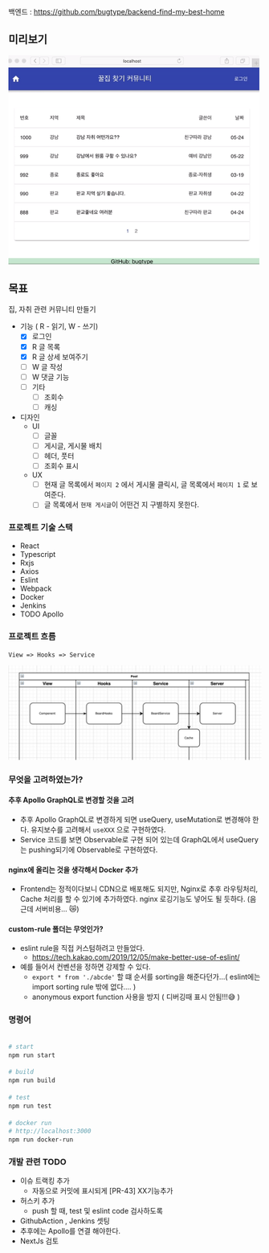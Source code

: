 백엔드 : https://github.com/bugtype/backend-find-my-best-home

## 미리보기

<img src="docs/preview.gif" width="500"  />

## 목표

집, 자취 관련 커뮤니티 만들기

- 기능 ( R - 읽기, W - 쓰기)
  - [x] 로그인
  - [x] R 글 목록
  - [x] R 글 상세 보여주기
  - [ ] W 글 작성
  - [ ] W 댓글 기능
  - [ ] 기타
    - [ ] 조회수
    - [ ] 캐싱
- 디자인
  - UI
    - [ ] 글꼴
    - [ ] 게시글, 게시물 배치
    - [ ] 헤더, 풋터
    - [ ] 조회수 표시
  - UX
    - [ ] 현재 글 목록에서 `페이지 2` 에서 게시물 클릭시, 글 목록에서 `페이지 1` 로 보여준다.
    - [ ] 글 목록에서 `현재 게시글`이 어떤건 지 구별하지 못한다.

### 프로젝트 기술 스택

- React
- Typescript
- Rxjs
- Axios
- Eslint
- Webpack
- Docker
- Jenkins
- TODO Apollo

### 프로젝트 흐름

`View => Hooks => Service`

![](docs/frontend-flow.png)

### 무엇을 고려하였는가?

#### 추후 Apollo GraphQL로 변경할 것을 고려

- 추후 Apollo GraphQL로 변경하게 되면 useQuery, useMutation로 변경해야 한다. 유지보수를 고려해서 `useXXX` 으로 구현하였다.
- Service 코드를 보면 Observable로 구현 되어 있는데 GraphQL에서 useQuery는 pushing되기에 Observable로 구현하였다.

#### nginx에 올리는 것을 생각해서 Docker 추가

- Frontend는 정적이다보니 CDN으로 배포해도 되지만, Nginx로 추후 라우팅처리, Cache 처리를 할 수 있기에 추가하였다. nginx 로깅기능도 넣어도 될 듯하다. (음 근데 서버비용... 😿)
  
#### custom-rule 폴더는 무엇인가?

- eslint rule을 직접 커스텀하려고 만들었다.
  - https://tech.kakao.com/2019/12/05/make-better-use-of-eslint/
- 예를 들어서 컨벤션을 정하면 강제할 수 있다.
  - `export * from './abcde'` 할 떄 순서를 sorting을 해준다던가...( eslint에는 import sorting rule 밖에 없다.... )
  - anonymous export function 사용을 방지 ( 디버깅때 표시 안됨!!!😅 )
  
  


### 명령어

```sh

# start
npm run start

# build
npm run build

# test
npm run test

# docker run
# http://localhost:3000
npm run docker-run

```

### 개발 관련 TODO

- 이슈 트랙킹 추가
  - 자동으로 커밋에 표시되게 [PR-43] XX기능추가
- 허스키 추가
  - push 할 때, test 및 eslint code 검사하도록
- GithubAction , Jenkins 셋팅
- 추후에는 Apollo를 연결 해야한다.
- NextJs 검토
